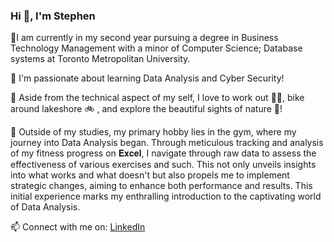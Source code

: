 ### Hi 👋, I'm Stephen

👋I am currently in my second year pursuing a degree in Business Technology Management with a minor of Computer Science; Database systems at Toronto Metropolitan University. 

📒 I'm passionate about learning Data Analysis and Cyber Security!

💬 Aside from the technical aspect of my self, I love to work out 🏋️‍♂️, bike around lakeshore 🚲 , and explore the beautiful sights of nature 🌱!

💪 Outside of my studies, my primary hobby lies in the gym, where my journey into Data Analysis began. Through meticulous tracking and analysis of my fitness progress on 𝐄𝐱𝐜𝐞𝐥, I navigate through raw data to assess the effectiveness of various exercises and such. This not only unveils insights into what works and what doesn't but also propels me to implement strategic changes, aiming to enhance both performance and results. This initial experience marks my enthralling introduction to the captivating world of Data Analysis. 

📫 Connect with me on: [LinkedIn](https://www.linkedin.com/in/stephen-doannguyen/)
